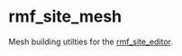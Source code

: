 # rmf_site_mesh

Mesh building utilties for the [rmf_site_editor](https://github.com/open-rmf/rmf_site).
